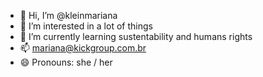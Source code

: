 - 👋 Hi, I’m @kleinmariana
- 👀 I’m interested in a lot of things
- 🌱 I’m currently learning sustentability and humans rights
- 📫 mariana@kickgroup.com.br
- 😄 Pronouns: she / her


<!---
kleinmariana/kleinmariana is a ✨ special ✨ repository because its `README.md` (this file) appears on your GitHub profile.
You can click the Preview link to take a look at your changes.
--->

